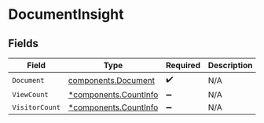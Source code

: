 # DocumentInsight


## Fields

| Field                                                         | Type                                                          | Required                                                      | Description                                                   |
| ------------------------------------------------------------- | ------------------------------------------------------------- | ------------------------------------------------------------- | ------------------------------------------------------------- |
| `Document`                                                    | [components.Document](../../models/components/document.md)    | :heavy_check_mark:                                            | N/A                                                           |
| `ViewCount`                                                   | [*components.CountInfo](../../models/components/countinfo.md) | :heavy_minus_sign:                                            | N/A                                                           |
| `VisitorCount`                                                | [*components.CountInfo](../../models/components/countinfo.md) | :heavy_minus_sign:                                            | N/A                                                           |